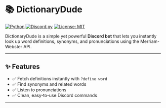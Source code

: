# 📚 DictionaryDude

[![Python](https://img.shields.io/badge/python-3.10+-blue.svg)](https://www.python.org/)
[![Discord.py](https://img.shields.io/badge/discord.py-2.0+-blueviolet.svg)](https://discordpy.readthedocs.io/)
[![License: MIT](https://img.shields.io/badge/License-MIT-yellow.svg)](LICENSE)

DictionaryDude is a simple yet powerful **Discord bot** that lets you instantly look up word definitions, synonyms, and pronunciations using the Merriam-Webster API.  

---

## ✨ Features
- ✅ Fetch definitions instantly with `?define word`
- ✅ Find synonyms and related words
- ✅ Listen to pronunciations
- ✅ Clean, easy-to-use Discord commands

---
